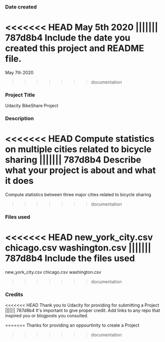 ### Date created
<<<<<<< HEAD
May 5th 2020
||||||| 787d8b4
Include the date you created this project and README file.
=======
May 7th 2020
>>>>>>> documentation

### Project Title
Udacity BikeShare Project

### Description
<<<<<<< HEAD
Compute statistics on multiple cities related to bicycle sharing
||||||| 787d8b4
Describe what your project is about and what it does
=======
Compute statistics between three major cities related to bicycle sharing
>>>>>>> documentation

### Files used
<<<<<<< HEAD
new_york_city.csv chicago.csv washington.csv
||||||| 787d8b4
Include the files used
=======
new_york_city.csv
chicago.csv
washington.csv
>>>>>>> documentation

### Credits
<<<<<<< HEAD
Thank you to Udacity for providing for submitting a Project
||||||| 787d8b4
It's important to give proper credit. Add links to any repo that inspired you or blogposts you consulted.

=======
Thanks for providing an oppourtinity to create a Project
>>>>>>> documentation
